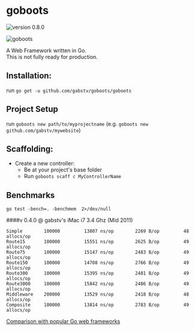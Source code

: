goboots
=======
![version 0.8.0](https://img.shields.io/badge/v-0.8.0-blue.svg)  
  

![goboots](https://s3.amazonaws.com/gabstv-github/goboots.png)

A Web Framework written in Go.  
This is not fully ready for production.

## Installation:
run `go get -u github.com/gabstv/goboots/goboots`

## Project Setup
run `goboots new path/to/myprojectname` (e.g. `goboots new github.com/gabstv/mywebsite`)

## Scaffolding:
- Create a new controller:
  - Be at your project's base folder
  - Run `goboots scaff c MyControllerName` 

## Benchmarks

`go test -bench=. -benchmem  2>/dev/null`

####v 0.4.0 @ gabstv's iMac i7 3.4 Ghz (Mid 2011)
```
Simple	      100000	     13807 ns/op	    2269 B/op	      48 allocs/op
Route15	      100000	     15551 ns/op	    2625 B/op	      49 allocs/op
Route75	      100000	     15147 ns/op	    2483 B/op	      49 allocs/op
Route150	  100000	     14708 ns/op	    2766 B/op	      49 allocs/op
Route300	  100000	     15395 ns/op	    2481 B/op	      49 allocs/op
Route3000	  100000	     15842 ns/op	    2486 B/op	      49 allocs/op
Middleware	  200000	     13529 ns/op	    2418 B/op	      48 allocs/op
Composite	  100000	     13814 ns/op	    2783 B/op	      49 allocs/op
```

[Comparison with popular Go web frameworks](https://github.com/gabstv/golang-mux-benchmark)